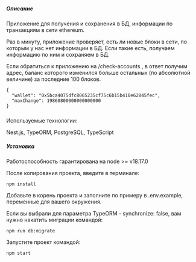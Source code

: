 ##### Описание

Приложение для получения и сохранения в БД, информации по транзакциям в сети ethereum.

Раз в минуту, приложение проверяет, есть ли новые блоки в сети, по которым у нас нет информации в БД. Если такие есть, получаем информацию по ним и сохраняем в БД.

Если обратиться к приложению на /check-accounts , в ответ получим адрес, баланс которого изменился больше остальных (по абсолютной величине) за последние 100 блоков.

```
{
  "wallet": "0x5bca4075dfc8065235cf75c6b15b410e62845fec",
  "maxChange": 19860800000000000000
}
```

#####

Используемые технологии:

Nest.js, TypeORM, PostgreSQL, TypeScript

##### Установка

Работоспособность гарантирована на node >= v18.17.0

После копирования проекта, введите в терминале:

`npm install`

Добавьте в корень проекта и заполните по примеру в .env.example, переменные для вашего окружения.

Если вы выбрали для параметра TypeORM - synchronize: false, вам нужно накатить миграции командой:

`npm run db:migrate`

Запустите проект командой:

`npm start`
